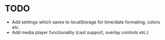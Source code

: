 # TODO

- Add settings which saves to localStorage for time/date formating, colors etc.
- Add media player functionality (cast support, overlay controls etc.)
